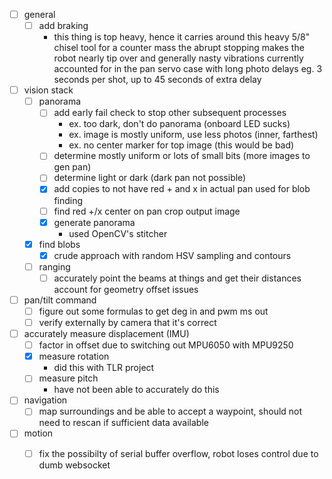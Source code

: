 - [ ] general
  - [ ] add braking
    - this thing is top heavy, hence it carries around this heavy 5/8" chisel tool for a counter mass
      the abrupt stopping makes the robot nearly tip over and generally nasty vibrations
      currently accounted for in the pan servo case with long photo delays eg. 3 seconds per shot, up to 45 seconds of extra delay
- [ ] vision stack
  - [ ] panorama
    - [ ] add early fail check to stop other subsequent processes
      - ex. too dark, don't do panorama (onboard LED sucks)
      - ex. image is mostly uniform, use less photos (inner, farthest)
      - ex. no center marker for top image (this would be bad)
    - [ ] determine mostly uniform or lots of small bits (more images to gen pan)
    - [ ] determine light or dark (dark pan not possible)
    - [x] add copies to not have red + and x in actual pan used for blob finding
    - [ ] find red +/x center on pan crop output image
    - [x] generate panorama
      - used OpenCV's stitcher
  - [x] find blobs
    - [x] crude approach with random HSV sampling and contours
  - [ ] ranging
    - [ ] accurately point the beams at things and get their distances
          account for geometry offset issues
- [ ] pan/tilt command
  - [ ] figure out some formulas to get deg in and pwm ms out
  - [ ] verify externally by camera that it's correct
- [ ] accurately measure displacement (IMU)
  - [ ] factor in offset due to switching out MPU6050 with MPU9250
  - [x] measure rotation
    - did this with TLR project
  - [ ] measure pitch
    - have not been able to accurately do this
- [ ] navigation
  - [ ] map surroundings and be able to accept a waypoint, should not need to rescan
        if sufficient data available
- [ ] motion
  - [ ] fix the possibilty of serial buffer overflow, robot loses control
        due to dumb websocket

